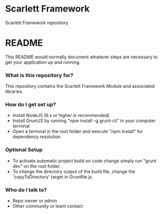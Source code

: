 # Scarlett Framework
Scarlett Framework repository

# README #

This README would normally document whatever steps are necessary to get your application up and running.

### What is this repository for? ###

This repository contains the Scarlett Framework Module and associated libraries.

### How do I get set up? ###

* Install NodeJS (6.x or higher is recommended)
* Install GruntJS by running "npm install -g grunt-cli" in your computer terminal
* Open a terminal in the root folder and execute "npm install" for dependency resolution

### Optional Setup ###

* To activate automatic project build on code change simply run "grunt dev" on the root folder. 
* To change the directory output of the build file, change the 'copyToDirectory' target in Gruntfile.js.

### Who do I talk to? ###

* Repo owner or admin
* Other community or team contact
